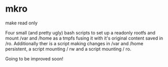 mkro
====

make read only

Four small (and pretty ugly) bash scripts to set up a readonly rootfs and mount /var and /home as a tmpfs fusing it with it's original content saved in /ro. Additionally ther is a script making changes in /var and /home persistent, a script mounting / rw and a script mounting / ro.

Going to be improved soon!
